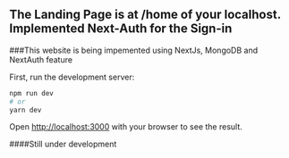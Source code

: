 

## The Landing Page is at /home of your localhost. Implemented Next-Auth for the Sign-in

###This website is being impemented using NextJs, MongoDB and NextAuth feature

First, run the development server:

```bash
npm run dev
# or
yarn dev
```

Open [http://localhost:3000](http://localhost:3000) with your browser to see the result.

####Still under development

